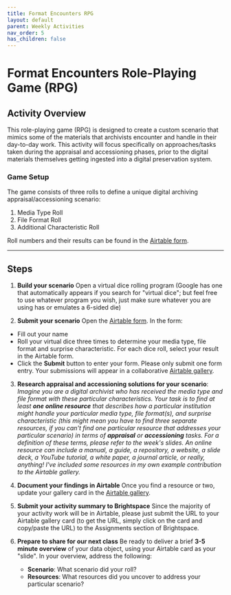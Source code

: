 ```yaml
---
title: Format Encounters RPG
layout: default
parent: Weekly Activities
nav_order: 5
has_children: false
---
```


# Format Encounters Role-Playing Game (RPG)

## Activity Overview

This role-playing game (RPG) is designed to create a custom scenario that mimics some of the materials that archivists encounter and handle in their day-to-day work. This activity will focus specifically on approaches/tasks taken during the appraisal and accessioning phases, prior to the digital materials themselves getting ingested into a digital preservation system.

### Game Setup
The game consists of three rolls to define a unique digital archiving appraisal/accessioning scenario:
1. Media Type Roll
2. File Format Roll
3. Additional Characteristic Roll

Roll numbers and their results can be found in the <a href="https://airtable.com/appxQkXtRynCqoXF6/pag2or3MimynyQiNO/form" target="_blank">Airtable form</a>.

---

## Steps

1. **Build your scenario**
  Open a virtual dice rolling program (Google has one that automatically appears if you search for "virtual dice"; but feel free to use whatever program you wish, just make sure whatever you are using has or emulates a 6-sided die)

2. **Submit your scenario** Open the <a href="https://airtable.com/appxQkXtRynCqoXF6/pag2or3MimynyQiNO/form" target="_blank">Airtable form</a>. In the form:
  * Fill out your name
  * Roll your virtual dice three times to determine your media type, file format and surprise characteristic. For each dice roll, select your result in the Airtable form.
  * Click the **Submit** button to enter your form. Please only submit one form entry. Your submissions will appear in a collaborative <a href="https://airtable.com/appxQkXtRynCqoXF6/shrj6Ocn0opCRcjMa" target="_blank">Airtable gallery</a>.

3. **Research appraisal and accessioning solutions for your scenario**:
  _Imagine you are a digital archivist who has received the media type and file format with these particular characteristics. Your task is to find at least **one online resource** that describes how a particular institution might handle your particular media type, file format(s), and surprise characteristic (this might mean you have to find three separate resources, if you can't find one particular resource that addresses your particular scenario) in terms of **appraisal** or **accessioning** tasks. For a definition of these terms, please refer to the week's slides. An online resource can include a manual, a guide, a repository, a website, a slide deck, a YouTube tutorial, a white paper, a journal article, or really, anything! I've included some resources in my own example contribution to the Airtable gallery._

4. **Document your findings in Airtable**
  Once you find a resource or two, update your gallery card in the <a href="https://airtable.com/appxQkXtRynCqoXF6/shrj6Ocn0opCRcjMa" target="_blank">Airtable gallery</a>.

5. **Submit your activity summary to Brightspace**
  Since the majority of your activity work will be in Airtable, please just submit the URL to your Airtable gallery card (to get the URL, simply click on the card and copy/paste the URL) to the Assignments section of Brightspace.

6. **Prepare to share for our next class**
   Be ready to deliver a brief **3-5 minute overview** of your data object, using your Airtable card as your "slide". In your overview, address the following:
      - **Scenario**: What scenario did your roll?
      - **Resources**: What resources did you uncover to address your particular scenario?